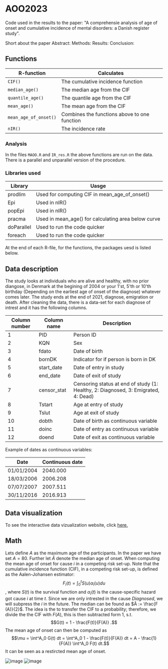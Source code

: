 # AOO2023
Code used in the results to the paper: "A comprehensie analysis of age of onset and cumulative incidence of mental disorders: a Danish register study". 

Short about the paper
Abstract:
Methods:
Results:
Conclusion:

## Functions

| R-function            | Calculates                                   |
| --------------------- | -------------------------------------------- |
| `CIF()`               | The cumulative incidence function            |
| `median_age()`        | The median age from the CIF                  |
| `quantile_age()`      | The quantile age from the CIF                |
| `mean_age()`          | The mean age from the CIF                    |
| `mean_age_of_onset()` | Combines the functions above to one function |
| `nIR()`               | The incidence rate                           |

### Analysis

In the files `MAOO.R` and `IR_res.R` the above functions are run on the data. There is a parallel and unparallel version of the procedure. 

### Libraries used

| Library       |  Uasge                                              |
| ------------- | --------------------------------------------------- |
| prodlim       | Used for computing CIF in mean_age_of_onset()       |
| Epi           | Used in nIR()                                       |
| popEpi        | Used in nIR()                                       |
| pracma        | Used in mean_age() for calculating area below curve |
| doParallel    | Used to run the code quicker                        |
| foreach       | Used to run the code quicker                        |

At the end of each R-file, for the functions, the packages uesd is listed below. 

## Data description

The study looks at individuals who are alive and healthy, with no prior diangose, in Denmark at the begining of 2004 or your 1'st, 5'th or 10'th birthday (Depending on the earliest age of onset of the diagnose) whatever comes later. The study ends at the end of 2021, diagnose, emigration or death. After cleaning the data, there is a data-set for each diagnose of intrest and it has the following columns.

| Column number | Column name   | Description                                                                        |
| ------------- | ------------- | ---------------------------------------------------------------------------------- |
| 1             | PID	          |	Person ID                                                                          |
| 2	            | KQN	          |	Sex                                                                                |
| 3	            | fdato	        |	Date of birth                                                                      |
| 4	            | bornDK	      |	Indicator for if person is born in DK                                              |
| 5	            | start_date	  |	Date of entry in study                                                             |
| 6	            | end_date	    |	Date of exit of study                                                              |
| 7	            | censor_stat	  |	Censoring status at end of study (1: Healthy, 2: Diagnosed, 3: Emigrated, 4: Dead) |
| 8	            | Tstart	      |	Age at entry of study                                                              |
| 9	            | Tslut	        |	Age at exit of study                                                               |
| 10	          | dobth	        |	Date of birth as continuous variable                                               |
| 11	          | doinc	        |	Date of entry as continuous variable                                               |
| 12	          | doend	        | Date of exit as continuous variable                                                |

Example of dates as continuous variables:

| Date          | Continuous date  |
| ------------- | ---------------- |
| 01/01/2004    | 2040.000         |
| 18/03/2006    | 2006.208         |
| 07/07/2007    | 2007.511         |
| 30/11/2016    | 2016.913         |

## Data visualization

To see the interactive data vizualization website, click [here.](https://csievert.shinyapps.io/mental-aoo-danish/)

## Math

Lets define $A$ as the maximum age of the participants. In the paper we have set $A=80$. Further let $Ã$ denote the median age of onset. 
When computing the mean age of onset for cause $i$ in a competing risk set-up. 
Note that the cumulative incidence function (CIF), in a competing risk set-up, is defined as the Aalen-Johansen estimator:
$$F_i (t) = \int^t_0 S(u) \alpha_i (u) du$$,
where $S(t)$ is the survival function and $\alpha_i (t)$ is the cause-specific hazard got cause $i$ at time $t$. 
Since we are only intrested in the cause *Diagnosed*, we will subpress the $i$ in the future. 
The median can be found as $Â := \frac{F (A)}{2}$. The idea is the to transfer the CIF to a probability; 
therefore, we divide the the CIF with $F(A)$, this is then subtracted form 1, s.t.
$$G(t) = 1 - \frac{F(t)}{F(A)} .$$
The mean age of onset can then be computed as 
$$\mu = \int^A_0 G(t) dt = \int^A_0 1 -  \frac{F(t)}{F(A)}  dt = A - \frac{1}{F(A)} \int^A_0 F(t) dt.$$
It can be seen as a restircted mean age of onset. 

![image](https://github.com/CBeck96/AOO2023/assets/43062260/9e70d6d5-71ee-4d21-9239-aec82975b0e5)
![image](https://github.com/CBeck96/AOO2023/assets/43062260/b60396c4-0586-4026-8e54-aeee9a9e2cef)

